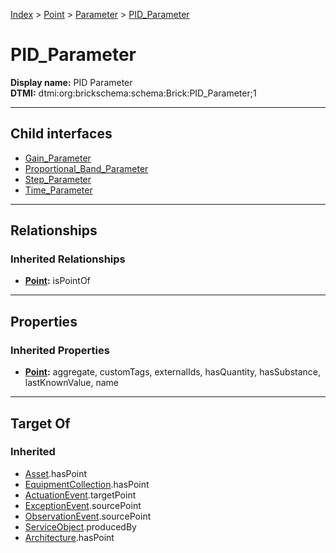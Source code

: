 [Index](../../../index.md) > [Point](../../Point.md) > [Parameter](../Parameter.md) > [PID_Parameter](#)
# PID_Parameter

**Display name:** PID Parameter<br />
**DTMI:** dtmi:org:brickschema:schema:Brick:PID_Parameter;1

---

## Child interfaces
* [Gain_Parameter](Gain_Parameter/Gain_Parameter.md)
* [Proportional_Band_Parameter](Proportional_Band_Parameter/Proportional_Band_Parameter.md)
* [Step_Parameter](Step_Parameter/Step_Parameter.md)
* [Time_Parameter](Time_Parameter/Time_Parameter.md)

---

## Relationships

### Inherited Relationships
* **[Point](../../Point.md):** isPointOf

---

## Properties

### Inherited Properties
* **[Point](../../Point.md):** aggregate, customTags, externalIds, hasQuantity, hasSubstance, lastKnownValue, name

---

## Target Of
### Inherited
* [Asset](../../../Asset/Asset.md).hasPoint
* [EquipmentCollection](../../../Collection/EquipmentCollection.md).hasPoint
* [ActuationEvent](../../../Event/PointEvent/ActuationEvent.md).targetPoint
* [ExceptionEvent](../../../Event/PointEvent/ExceptionEvent.md).sourcePoint
* [ObservationEvent](../../../Event/PointEvent/ObservationEvent.md).sourcePoint
* [ServiceObject](../../../Information/ServiceObject/ServiceObject.md).producedBy
* [Architecture](../../../Space/Architecture/Architecture.md).hasPoint
